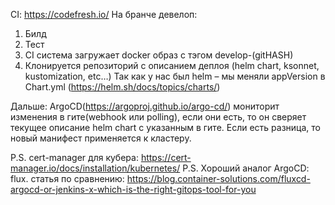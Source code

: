 CI: https://codefresh.io/
На бранче девелоп:
1. Билд
2. Тест
3. CI система загружает docker образ с тэгом develop-(gitHASH)
4. Клонируется репозиторий с описанием деплоя (helm chart, ksonnet, kustomization, etc…)
    Так как у нас был helm – мы меняли appVersion в Chart.yml (https://helm.sh/docs/topics/charts/)

Дальше:
ArgoCD(https://argoproj.github.io/argo-cd/) мониторит изменения в гите(webhook или polling), если они есть, то он сверяет текущее описание helm chart с указанным в гите. Если есть разница, то новый манифест применяется к кластеру.

P.S. cert-manager для кубера: https://cert-manager.io/docs/installation/kubernetes/
P.S. Хороший аналог ArgoCD: flux. статья по сравнению: https://blog.container-solutions.com/fluxcd-argocd-or-jenkins-x-which-is-the-right-gitops-tool-for-you
